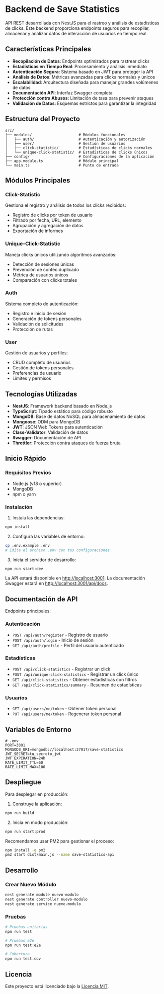 # Backend de Save Statistics

API REST desarrollada con NestJS para el rastreo y análisis de estadísticas de clicks. Este backend proporciona endpoints seguros para recopilar, almacenar y analizar datos de interacción de usuarios en tiempo real.

## Características Principales

- **Recopilación de Datos**: Endpoints optimizados para rastrear clicks
- **Estadísticas en Tiempo Real**: Procesamiento y análisis inmediato
- **Autenticación Segura**: Sistema basado en JWT para proteger la API
- **Análisis de Datos**: Métricas avanzadas para clicks normales y únicos
- **Escalabilidad**: Arquitectura diseñada para manejar grandes volúmenes de datos
- **Documentación API**: Interfaz Swagger completa
- **Protección contra Abusos**: Limitación de tasa para prevenir ataques
- **Validación de Datos**: Esquemas estrictos para garantizar la integridad

## Estructura del Proyecto

```
src/
├── modules/                     # Módulos funcionales
│   ├── auth/                    # Autenticación y autorización
│   ├── user/                    # Gestión de usuarios
│   ├── click-statistic/         # Estadísticas de clicks normales
│   └── unique-click-statistic/  # Estadísticas de clicks únicos
├── config/                      # Configuraciones de la aplicación
├── app.module.ts                # Módulo principal
└── main.ts                      # Punto de entrada
```

## Módulos Principales

### Click-Statistic
Gestiona el registro y análisis de todos los clicks recibidos:
- Registro de clicks por token de usuario
- Filtrado por fecha, URL, elemento
- Agrupación y agregación de datos
- Exportación de informes

### Unique-Click-Statistic
Maneja clicks únicos utilizando algoritmos avanzados:
- Detección de sesiones únicas
- Prevención de conteo duplicado
- Métrica de usuarios únicos
- Comparación con clicks totales

### Auth
Sistema completo de autenticación:
- Registro e inicio de sesión
- Generación de tokens personales
- Validación de solicitudes
- Protección de rutas

### User
Gestión de usuarios y perfiles:
- CRUD completo de usuarios
- Gestión de tokens personales
- Preferencias de usuario
- Límites y permisos

## Tecnologías Utilizadas

- **NestJS**: Framework backend basado en Node.js
- **TypeScript**: Tipado estático para código robusto
- **MongoDB**: Base de datos NoSQL para almacenamiento de datos
- **Mongoose**: ODM para MongoDB
- **JWT**: JSON Web Tokens para autenticación
- **Class-Validator**: Validación de datos
- **Swagger**: Documentación de API
- **Throttler**: Protección contra ataques de fuerza bruta

## Inicio Rápido

### Requisitos Previos
- Node.js (v18 o superior)
- MongoDB
- npm o yarn

### Instalación

1. Instala las dependencias:
```bash
npm install
```

2. Configura las variables de entorno:
```bash
cp .env.example .env
# Edita el archivo .env con tus configuraciones
```

3. Inicia el servidor de desarrollo:
```bash
npm run start:dev
```

La API estará disponible en [http://localhost:3001](http://localhost:3001).
La documentación Swagger estará en [http://localhost:3001/api/docs](http://localhost:3001/api/docs).

## Documentación de API

Endpoints principales:

### Autenticación
- `POST /api/auth/register` - Registro de usuario
- `POST /api/auth/login` - Inicio de sesión
- `GET /api/auth/profile` - Perfil del usuario autenticado

### Estadísticas
- `POST /api/click-statistics` - Registrar un click
- `POST /api/unique-click-statistics` - Registrar un click único
- `GET /api/click-statistics` - Obtener estadísticas con filtros
- `GET /api/click-statistics/summary` - Resumen de estadísticas

### Usuarios
- `GET /api/users/me/token` - Obtener token personal
- `PUT /api/users/me/token` - Regenerar token personal

## Variables de Entorno

```
# .env
PORT=3001
MONGODB_URI=mongodb://localhost:27017/save-statistics
JWT_SECRET=tu_secreto_jwt
JWT_EXPIRATION=24h
RATE_LIMIT_TTL=60
RATE_LIMIT_MAX=100
```

## Despliegue

Para desplegar en producción:

1. Construye la aplicación:
```bash
npm run build
```

2. Inicia en modo producción:
```bash
npm run start:prod
```

Recomendamos usar PM2 para gestionar el proceso:
```bash
npm install -g pm2
pm2 start dist/main.js --name save-statistics-api
```

## Desarrollo

### Crear Nuevo Módulo
```bash
nest generate module nuevo-modulo
nest generate controller nuevo-modulo
nest generate service nuevo-modulo
```

### Pruebas
```bash
# Pruebas unitarias
npm run test

# Pruebas e2e
npm run test:e2e

# Cobertura
npm run test:cov
```

## Licencia

Este proyecto está licenciado bajo la [Licencia MIT](LICENSE).
